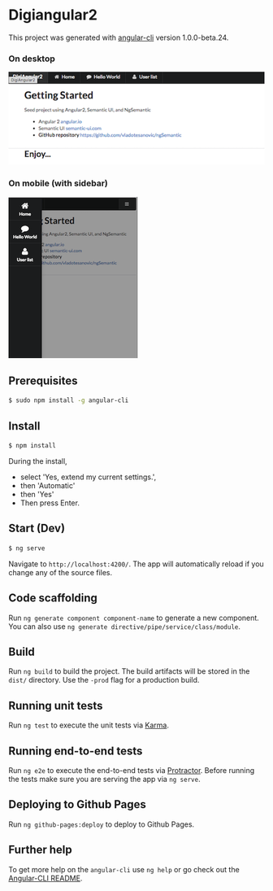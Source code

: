 # Digiangular2

This project was generated with [angular-cli](https://github.com/angular/angular-cli) version 1.0.0-beta.24.

### On desktop
![Image on Desktop](images/desktop.png)
### On mobile (with sidebar)
![Image on Mobile](images/mobile.png)

## Prerequisites
```bash
$ sudo npm install -g angular-cli
```

## Install
```bash
$ npm install
```
During the install, 
* select 'Yes, extend my current settings.',
* then 'Automatic'
* then 'Yes'
* Then press Enter.

## Start (Dev)
```bash
$ ng serve
```

Navigate to `http://localhost:4200/`. The app will automatically reload if you change any of the source files.

## Code scaffolding

Run `ng generate component component-name` to generate a new component. You can also use `ng generate directive/pipe/service/class/module`.

## Build

Run `ng build` to build the project. The build artifacts will be stored in the `dist/` directory. Use the `-prod` flag for a production build.

## Running unit tests

Run `ng test` to execute the unit tests via [Karma](https://karma-runner.github.io).

## Running end-to-end tests

Run `ng e2e` to execute the end-to-end tests via [Protractor](http://www.protractortest.org/).
Before running the tests make sure you are serving the app via `ng serve`.

## Deploying to Github Pages

Run `ng github-pages:deploy` to deploy to Github Pages.

## Further help

To get more help on the `angular-cli` use `ng help` or go check out the [Angular-CLI README](https://github.com/angular/angular-cli/blob/master/README.md).
